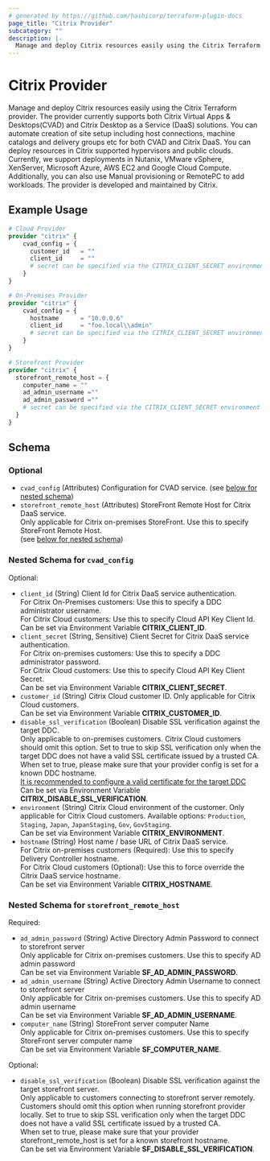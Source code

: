 ```yaml
---
# generated by https://github.com/hashicorp/terraform-plugin-docs
page_title: "Citrix Provider"
subcategory: ""
description: |-
  Manage and deploy Citrix resources easily using the Citrix Terraform provider. The provider currently supports both Citrix Virtual Apps & Desktops(CVAD) and Citrix Desktop as a Service (DaaS) solutions. You can automate creation of site setup including host connections, machine catalogs and delivery groups etc for both CVAD and Citrix DaaS. You can deploy resources in Citrix supported hypervisors and public clouds. Currently, we support deployments in Nutanix, VMware vSphere, XenServer, Microsoft Azure, AWS EC2 and Google Cloud Compute. Additionally, you can also use Manual provisioning or RemotePC to add workloads. The provider is developed and maintained by Citrix.
---
```


# Citrix Provider

Manage and deploy Citrix resources easily using the Citrix Terraform provider. The provider currently supports both Citrix Virtual Apps & Desktops(CVAD) and Citrix Desktop as a Service (DaaS) solutions. You can automate creation of site setup including host connections, machine catalogs and delivery groups etc for both CVAD and Citrix DaaS. You can deploy resources in Citrix supported hypervisors and public clouds. Currently, we support deployments in Nutanix, VMware vSphere, XenServer, Microsoft Azure, AWS EC2 and Google Cloud Compute. Additionally, you can also use Manual provisioning or RemotePC to add workloads. The provider is developed and maintained by Citrix.

## Example Usage

```terraform
# Cloud Provider
provider "citrix" {
    cvad_config = {
      customer_id   = ""
      client_id     = ""
      # secret can be specified via the CITRIX_CLIENT_SECRET environment variable
    }
}

# On-Premises Provider
provider "citrix" {
    cvad_config = {
      hostname      = "10.0.0.6"
      client_id     = "foo.local\\admin"
      # secret can be specified via the CITRIX_CLIENT_SECRET environment variable
    }
}

# Storefront Provider
provider "citrix" {
  storefront_remote_host = {
    computer_name = ""
    ad_admin_username =""
    ad_admin_password =""
    # secret can be specified via the CITRIX_CLIENT_SECRET environment variable
  }
}
```

<!-- schema generated by tfplugindocs -->
## Schema

### Optional

- `cvad_config` (Attributes) Configuration for CVAD service. (see [below for nested schema](#nestedatt--cvad_config))
- `storefront_remote_host` (Attributes) StoreFront Remote Host for Citrix DaaS service. <br />Only applicable for Citrix on-premises StoreFront. Use this to specify StoreFront Remote Host. <br /> (see [below for nested schema](#nestedatt--storefront_remote_host))

<a id="nestedatt--cvad_config"></a>
### Nested Schema for `cvad_config`

Optional:

- `client_id` (String) Client Id for Citrix DaaS service authentication. <br />For Citrix On-Premises customers: Use this to specify a DDC administrator username. <br />For Citrix Cloud customers: Use this to specify Cloud API Key Client Id.<br />Can be set via Environment Variable **CITRIX_CLIENT_ID**.
- `client_secret` (String, Sensitive) Client Secret for Citrix DaaS service authentication. <br />For Citrix on-premises customers: Use this to specify a DDC administrator password. <br />For Citrix Cloud customers: Use this to specify Cloud API Key Client Secret.<br />Can be set via Environment Variable **CITRIX_CLIENT_SECRET**.
- `customer_id` (String) Citrix Cloud customer ID. Only applicable for Citrix Cloud customers.<br />Can be set via Environment Variable **CITRIX_CUSTOMER_ID**.
- `disable_ssl_verification` (Boolean) Disable SSL verification against the target DDC. <br />Only applicable to on-premises customers. Citrix Cloud customers should omit this option. Set to true to skip SSL verification only when the target DDC does not have a valid SSL certificate issued by a trusted CA. <br />When set to true, please make sure that your provider config is set for a known DDC hostname. <br />[It is recommended to configure a valid certificate for the target DDC](https://docs.citrix.com/en-us/citrix-virtual-apps-desktops/install-configure/install-core/secure-web-studio-deployment) <br />Can be set via Environment Variable **CITRIX_DISABLE_SSL_VERIFICATION**.
- `environment` (String) Citrix Cloud environment of the customer. Only applicable for Citrix Cloud customers. Available options: `Production`, `Staging`, `Japan`, `JapanStaging`, `Gov`, `GovStaging`. <br />Can be set via Environment Variable **CITRIX_ENVIRONMENT**.
- `hostname` (String) Host name / base URL of Citrix DaaS service. <br />For Citrix on-premises customers (Required): Use this to specify Delivery Controller hostname. <br />For Citrix Cloud customers (Optional): Use this to force override the Citrix DaaS service hostname.<br />Can be set via Environment Variable **CITRIX_HOSTNAME**.


<a id="nestedatt--storefront_remote_host"></a>
### Nested Schema for `storefront_remote_host`

Required:

- `ad_admin_password` (String) Active Directory Admin Password to connect to storefront server <br />Only applicable for Citrix on-premises customers. Use this to specify AD admin password<br />Can be set via Environment Variable **SF_AD_ADMIN_PASSWORD**.
- `ad_admin_username` (String) Active Directory Admin Username to connect to storefront server <br />Only applicable for Citrix on-premises customers. Use this to specify AD admin username <br />Can be set via Environment Variable **SF_AD_ADMIN_USERNAME**.
- `computer_name` (String) StoreFront server computer Name <br />Only applicable for Citrix on-premises customers. Use this to specify StoreFront server computer name <br />Can be set via Environment Variable **SF_COMPUTER_NAME**.

Optional:

- `disable_ssl_verification` (Boolean) Disable SSL verification against the target storefront server. <br />Only applicable to customers connecting to storefront server remotely. Customers should omit this option when running storefront provider locally. Set to true to skip SSL verification only when the target DDC does not have a valid SSL certificate issued by a trusted CA. <br />When set to true, please make sure that your provider storefront_remote_host is set for a known storefront hostname. <br />Can be set via Environment Variable **SF_DISABLE_SSL_VERIFICATION**.